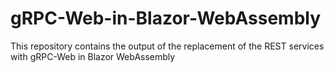 # gRPC-Web-in-Blazor-WebAssembly
This repository contains the output of the replacement of the REST services with gRPC-Web in Blazor WebAssembly
